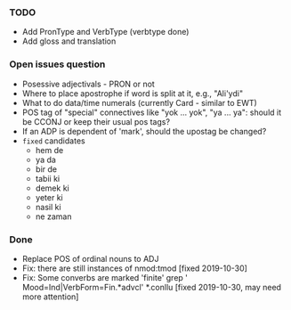 ### TODO

- Add PronType and VerbType (verbtype done)
- Add gloss and translation

### Open issues question
- Posessive adjectivals - PRON or not
- Where to place apostrophe if word is split at it, e.g., "Ali'ydi"
- What to do data/time numerals (currently Card - similar to EWT)
- POS tag of "special" connectives like "yok ... yok", "ya ... ya":
  should it be CCONJ or keep their usual pos tags?
- If an ADP is dependent of 'mark', should the upostag be changed?
- `fixed` candidates
    - hem de
    - ya da
    - bir de
    - tabii ki
    - demek ki
    - yeter ki
    - nasil ki
    - ne zaman

### Done

- Replace POS of ordinal nouns to ADJ
- Fix: there are still instances of nmod:tmod [fixed 2019-10-30]
- Fix: Some converbs are marked 'finite'
        grep '	Mood=Ind|VerbForm=Fin.*advcl' *.conllu
    [fixed 2019-10-30, may need more attention]
